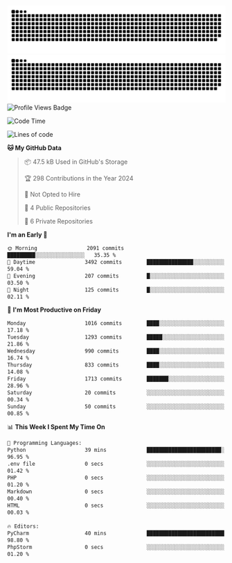 <img src="https://github.com/nielsbaggerman/nielsbaggerman/blob/output/github-contribution-grid-snake.svg#gh-light-mode-only" alt="GitHub Snake Light">
<img src="https://github.com/nielsbaggerman/nielsbaggerman/blob/output/github-contribution-grid-snake-dark.svg#gh-dark-mode-only" alt="GitHub Snake Dark">
<img src="https://komarev.com/ghpvc/?username=nielsbaggerman&amp;label=Profile+Views" alt="Profile Views Badge" />

<!--START_SECTION:waka-->
![Code Time](http://img.shields.io/badge/Code%20Time-2%2C175%20hrs%2055%20mins-blue)

![Lines of code](https://img.shields.io/badge/From%20Hello%20World%20I%27ve%20Written-7.9%20million%20lines%20of%20code-blue)

**🐱 My GitHub Data** 

> 📦 47.5 kB Used in GitHub's Storage 
 > 
> 🏆 298 Contributions in the Year 2024
 > 
> 🚫 Not Opted to Hire
 > 
> 📜 4 Public Repositories 
 > 
> 🔑 6 Private Repositories 
 > 
**I'm an Early 🐤** 

```text
🌞 Morning                2091 commits        █████████░░░░░░░░░░░░░░░░   35.35 % 
🌆 Daytime                3492 commits        ███████████████░░░░░░░░░░   59.04 % 
🌃 Evening                207 commits         █░░░░░░░░░░░░░░░░░░░░░░░░   03.50 % 
🌙 Night                  125 commits         █░░░░░░░░░░░░░░░░░░░░░░░░   02.11 % 
```
📅 **I'm Most Productive on Friday** 

```text
Monday                   1016 commits        ████░░░░░░░░░░░░░░░░░░░░░   17.18 % 
Tuesday                  1293 commits        █████░░░░░░░░░░░░░░░░░░░░   21.86 % 
Wednesday                990 commits         ████░░░░░░░░░░░░░░░░░░░░░   16.74 % 
Thursday                 833 commits         ████░░░░░░░░░░░░░░░░░░░░░   14.08 % 
Friday                   1713 commits        ███████░░░░░░░░░░░░░░░░░░   28.96 % 
Saturday                 20 commits          ░░░░░░░░░░░░░░░░░░░░░░░░░   00.34 % 
Sunday                   50 commits          ░░░░░░░░░░░░░░░░░░░░░░░░░   00.85 % 
```


📊 **This Week I Spent My Time On** 

```text
💬 Programming Languages: 
Python                   39 mins             ████████████████████████░   96.95 % 
.env file                0 secs              ░░░░░░░░░░░░░░░░░░░░░░░░░   01.42 % 
PHP                      0 secs              ░░░░░░░░░░░░░░░░░░░░░░░░░   01.20 % 
Markdown                 0 secs              ░░░░░░░░░░░░░░░░░░░░░░░░░   00.40 % 
HTML                     0 secs              ░░░░░░░░░░░░░░░░░░░░░░░░░   00.03 % 

🔥 Editors: 
PyCharm                  40 mins             █████████████████████████   98.80 % 
PhpStorm                 0 secs              ░░░░░░░░░░░░░░░░░░░░░░░░░   01.20 % 
```


<!--END_SECTION:waka-->
